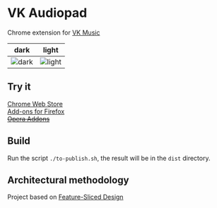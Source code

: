 # VK Audiopad

Chrome extension for [VK Music](https://music.vk.com/)

|              dark               |               light               |
| :-----------------------------: | :-------------------------------: |
| ![dark](./screenshots/dark.png) | ![light](./screenshots/light.png) |

## Try it

[Chrome Web Store](https://chrome.google.com/webstore/detail/plclpmphdjmdgmdpfkcmdkmohgpfecip)  
[Add-ons for Firefox](https://addons.mozilla.org/ru/firefox/addon/vkaudiopad/)  
[~~Opera Addons~~](https://addons.opera.com/ru/extensions/details/vk-audiopad/)  

## Build

Run the script `./to-publish.sh`, the result will be in the `dist` directory.

## Architectural methodology

Project based on [Feature-Sliced Design](https://feature-sliced.design/)
